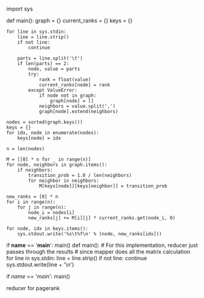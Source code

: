 import sys

def main():
    graph = {}
    current_ranks = {}
    keys = {}

    for line in sys.stdin:
        line = line.strip()
        if not line:
            continue
        
        parts = line.split('\t')
        if len(parts) == 2:
            node, value = parts
            try:
                rank = float(value)
                current_ranks[node] = rank
            except ValueError:
                if node not in graph:
                    graph[node] = []
                neighbors = value.split(',')
                graph[node].extend(neighbors)
    
    nodes = sorted(graph.keys())
    keys = {}
    for idx, node in enumerate(nodes):
        keys[node] = idx
    
    n = len(nodes)
    
    M = [[0] * n for _ in range(n)]
    for node, neighbors in graph.items():
        if neighbors:
            transition_prob = 1.0 / len(neighbors)
            for neighbor in neighbors:
                M[keys[node]][keys[neighbor]] = transition_prob
    
    new_ranks = [0] * n
    for i in range(n):
        for j in range(n):
            node_i = nodes[i]  
            new_ranks[j] += M[i][j] * current_ranks.get(node_i, 0)
    
    for node, idx in keys.items():
        sys.stdout.write('%s\t%f\n' % (node, new_ranks[idx]))

if __name__ == '__main__':
    main()
def main():
    # For this implementation, reducer just passes through the results
    # since mapper does all the matrix calculation
    for line in sys.stdin:
        line = line.strip()
        if not line:
            continue
        sys.stdout.write(line + '\n')

if _name_ == '_main_':
    main()

reducer for pagerank

